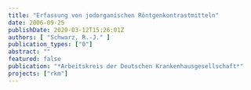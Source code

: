 ```yaml
---
title: "Erfassung von jodorganischen Röntgenkontrastmitteln"
date: 2006-09-25
publishDate: 2020-03-12T15:26:01Z
authors: [ "Schwarz, R.-J." ]
publication_types: ["0"]
abstract: ""
featured: false
publication: "*Arbeitskreis der Deutschen Krankenhausgesellschaft*"
projects: ["rkm"]
---
```


